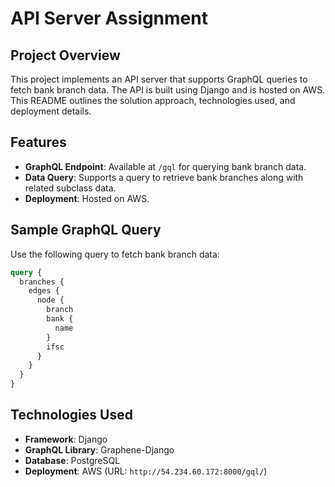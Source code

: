 # API Server Assignment

## Project Overview

This project implements an API server that supports GraphQL queries to fetch bank branch data. The API is built using Django and is hosted on AWS. This README outlines the solution approach, technologies used, and deployment details.

## Features

- **GraphQL Endpoint**: Available at `/gql` for querying bank branch data.
- **Data Query**: Supports a query to retrieve bank branches along with related subclass data.
- **Deployment**: Hosted on AWS.

## Sample GraphQL Query

Use the following query to fetch bank branch data:

```graphql
query {
  branches {
    edges {
      node {
        branch
        bank {
          name
        }
        ifsc
      }
    }
  }
}
```
## Technologies Used
- **Framework**: Django
- **GraphQL Library**: Graphene-Django
- **Database**: PostgreSQL
- **Deployment**: AWS (URL: ```http://54.234.60.172:8000/gql/```)

